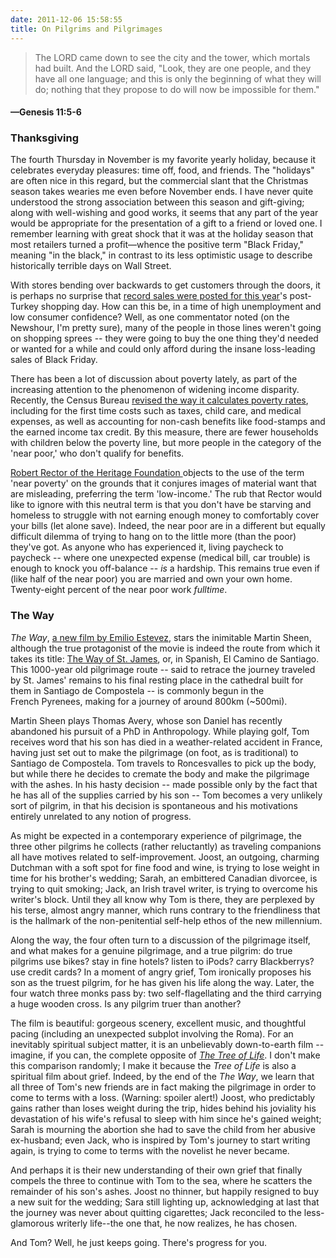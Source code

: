 ```yaml
---
date: 2011-12-06 15:58:55
title: On Pilgrims and Pilgrimages
---
```


> The LORD came down to see the city and the tower, which mortals had built. And the LORD said, "Look, they are one people, and they have all one language; and this is only the beginning of what they will do; nothing that they propose to do will now be impossible for them."
#### —Genesis 11:5-6

### Thanksgiving
The fourth Thursday in November is my favorite yearly holiday, because it celebrates everyday pleasures: time off, food, and friends. The "holidays" are often nice in this regard, but the commercial slant that the Christmas season takes wearies me even before November ends. I have never quite understood the strong association between this season and gift-giving; along with well-wishing and good works, it seems that any part of the year would be appropriate for the presentation of a gift to a friend or loved one. I remember learning with great shock that it was at the holiday season that most retailers turned a profit—whence the positive term "Black Friday," meaning "in the black," in contrast to its less optimistic usage to describe historically terrible days on Wall Street.

With stores bending over backwards to get customers through the doors, it is perhaps no surprise that [record sales were posted for this year](http://www.nytimes.com/2011/11/28/business/retailers-see-surge-in-sales-at-least-early.html?_r=1)'s post-Turkey shopping day. How can this be, in a time of high unemployment and low consumer confidence? Well, as one commentator noted (on the Newshour, I'm pretty sure), many of the people in those lines weren't going on shopping sprees -- they were going to buy the one thing they'd needed or wanted for a while and could only afford during the insane loss-leading sales of Black Friday.

There has been a lot of discussion about poverty lately, as part of the increasing attention to the phenomenon of widening income disparity. Recently, the Census Bureau <a href="http://www.nytimes.com/2011/11/08/us/poverty-gets-new-measure-at-census-bureau.html" target="_blank">revised the way it calculates poverty rates</a>, including for the first time costs such as taxes, child care, and medical expenses, as well as accounting for non-cash benefits like food-stamps and the earned income tax credit. By this measure, there are fewer households with children below the poverty line, but more people in the category of the 'near poor,' who don't qualify for benefits.

<a href="http://www.nytimes.com/2011/11/19/us/census-measures-those-not-quite-in-poverty-but-struggling.html?pagewanted=2" target="_blank">Robert Rector of the Heritage Foundation </a>objects to the use of the term 'near poverty' on the grounds that it conjures images of material want that are misleading, preferring the term 'low-income.' The rub that Rector would like to ignore with this neutral term is that you don't have be starving and homeless to struggle with not earning enough money to comfortably cover your bills (let alone save). Indeed, the near poor are in a different but equally difficult dilemma of trying to hang on to the little more (than the poor) they've got. As anyone who has experienced it, living paycheck to paycheck -- where one unexpected expense (medical bill, car trouble) is enough to knock you off-balance -- <em>is</em> a hardship. This remains true even if (like half of the near poor) you are married and own your own home. Twenty-eight percent of the near poor work <em>fulltime</em>.
<h3>The Way</h3>
<em>The Way</em>, <a href="http://www.iconmovies.co.uk/theway/" target="_blank">a new film by Emilio Estevez</a>, stars the inimitable Martin Sheen, although the true protagonist of the movie is indeed the route from which it takes its title: <a href="http://en.wikipedia.org/wiki/Way_of_St._James" target="_blank">The Way of St. James</a>, or, in Spanish, El Camino de Santiago. This 1000-year old pilgrimage route -- said to retrace the journey traveled by St. James' remains to his final resting place in the cathedral built for them in Santiago de Compostela -- is commonly begun in the French Pyrenees, making for a journey of around 800km (~500mi).

Martin Sheen plays Thomas Avery, whose son Daniel has recently abandoned his pursuit of a PhD in Anthropology. While playing golf, Tom receives word that his son has died in a weather-related accident in France, having just set out to make the pilgrimage (on foot, as is traditional) to Santiago de Compostela. Tom travels to Roncesvalles to pick up the body, but while there he decides to cremate the body and make the pilgrimage with the ashes. In his hasty decision -- made possible only by the fact that he has all of the supplies carried by his son -- Tom becomes a very unlikely sort of pilgrim, in that his decision is spontaneous and his motivations entirely unrelated to any notion of progress.

As might be expected in a contemporary experience of pilgrimage, the three other pilgrims he collects (rather reluctantly) as traveling companions all have motives related to self-improvement. Joost, an outgoing, charming Dutchman with a soft spot for fine food and wine, is trying to lose weight in time for his brother's wedding; Sarah, an embittered Canadian divorcee, is trying to quit smoking; Jack, an Irish travel writer, is trying to overcome his writer's block. Until they all know why Tom is there, they are perplexed by his terse, almost angry manner, which runs contrary to the friendliness that is the hallmark of the non-penitential self-help ethos of the new millennium.

Along the way, the four often turn to a discussion of the pilgrimage itself, and what makes for a genuine pilgrimage, and a true pilgrim: do true pilgrims use bikes? stay in fine hotels? listen to iPods? carry Blackberrys? use credit cards? In a moment of angry grief, Tom ironically proposes his son as the truest pilgrim, for he has given his life along the way. Later, the four watch three monks pass by: two self-flagellating and the third carrying a huge wooden cross. Is any pilgrim truer than another?

The film is beautiful: gorgeous scenery, excellent music, and thoughtful pacing (including an unexpected subplot involving the Roma). For an inevitably spiritual subject matter, it is an unbelievably down-to-earth film -- imagine, if you can, the complete opposite of <em><a title="On swatting fliesâ€¦ and butterflies" href="http://www.lightthetunnel.net/?p=87">The Tree of Life</a></em>. I don't make this comparison randomly; I make it because the <em>Tree of Life</em> is also a spiritual film about grief. Indeed, by the end of the <em>The Way</em>, we learn that all three of Tom's new friends are in fact making the pilgrimage in order to come to terms with a loss. (Warning: spoiler alert!) Joost, who predictably gains rather than loses weight during the trip, hides behind his joviality his devastation of his wife's refusal to sleep with him since he's gained weight; Sarah is mourning the abortion she had to save the child from her abusive ex-husband; even Jack, who is inspired by Tom's journey to start writing again, is trying to come to terms with the novelist he never became.

And perhaps it is their new understanding of their own grief that finally compels the three to continue with Tom to the sea, where he scatters the remainder of his son's ashes. Joost no thinner, but happily resigned to buy a new suit for the wedding; Sara still lighting up, acknowledging at last that the journey was never about quitting cigarettes; Jack reconciled to the less-glamorous writerly life--the one that, he now realizes, he has chosen.

And Tom? Well, he just keeps going. There's progress for you.
